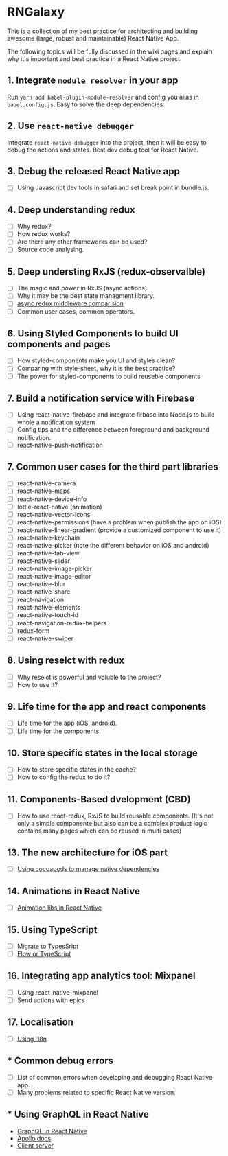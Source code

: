 # RNGalaxy

This is a collection of my best practice for architecting and building awesome (large, robust and maintainable) React Native App.

The following topics will be fully discussed in the wiki pages and explain why it's important and best practice in a React Native project.

## 1. Integrate `module resolver` in your app

Run `yarn add babel-plugin-module-resolver` and config you alias in `babel.config.js`. Easy to solve the deep dependencies.

## 2. Use `react-native debugger`

Integrate `react-native debugger` into the project, then it will be easy to debug the actions and states. Best dev debug tool for React Native.

## 3. Debug the released React Native app

- [ ] Using Javascript dev tools in safari and set break point in bundle.js.

## 4. Deep understanding redux

- [ ] Why redux?
- [ ] How redux works?
- [ ] Are there any other frameworks can be used?
- [ ] Source code analysing.

## 5. Deep understing RxJS (redux-observalble)

- [ ] The magic and power in RxJS (async actions).
- [ ] Why it may be the best state managment library.
- [ ] [async redux middleware comparision](https://sandstorm.de/de/blog/post/async-redux-middleware-comparison.html)
- [ ] Common user cases, common operators.

## 6. Using Styled Components to build UI components and pages

- [ ] How styled-components make you UI and styles clean?
- [ ] Comparing with style-sheet, why it is the best practice?
- [ ] The power for styled-components to build reuseble components

## 7. Build a notification service with Firebase

- [ ] Using react-native-firebase and integrate firbase into Node.js to build whole a notification system
- [ ] Config tips and the difference between foreground and background notification.
- [ ] react-native-push-notification

## 7. Common user cases for the third part libraries

- [ ] react-native-camera
- [ ] react-native-maps
- [ ] react-native-device-info
- [ ] lottie-react-native (animation)
- [ ] react-native-vector-icons
- [ ] react-native-permissions (have a problem when publish the app on iOS)
- [ ] react-native-linear-gradient (provide a customized component to use it)
- [ ] react-native-keychain
- [ ] react-native-picker (note the different behavior on iOS and android)
- [ ] react-native-tab-view
- [ ] react-native-slider
- [ ] react-native-image-picker
- [ ] react-native-image-editor
- [ ] react-native-blur
- [ ] react-native-share
- [ ] react-navigation
- [ ] react-native-elements
- [ ] react-native-touch-id
- [ ] react-navigation-redux-helpers
- [ ] redux-form
- [ ] react-native-swiper

## 8. Using reselct with redux

- [ ] Why reselct is powerful and valuble to the project?
- [ ] How to use it?

## 9. Life time for the app and react components

- [ ] Life time for the app (iOS, android).
- [ ] Life time for the components.

## 10. Store specific states in the local storage

- [ ] How to store specific states in the cache?
- [ ] How to config the redux to do it?

## 11. Components-Based dvelopment (CBD)

- [ ] How to use react-redux, RxJS to build reusable components. (It's not only a simple componente but also can be a complex product logic contains many pages which can be reused in multi cases)

## 13. The new architecture for iOS part

- [ ] [Using cocoapods to manage native dependencies](https://sandstorm.de/de/blog/post/react-native-managing-native-dependencies-using-xcode-and-cocoapods.html)

## 14. Animations in React Native

- [ ] [Animation libs in React Native](https://blog.bitsrc.io/top-5-animation-libraries-in-react-native-d00ec8ddfc8d)

## 15. Using TypeScript

- [ ] [Migrate to TypesSript](https://blog.usejournal.com/migrating-a-flow-react-native-app-to-typescript-c74c7bceae7d)
- [ ] [Flow or TypeScript](https://areknawo.com/typescript-vs-flow-with-react-in-the-background/)

## 16. Integrating app analytics tool: Mixpanel

- [ ] Using react-native-mixpanel
- [ ] Send actions with epics

## 17. Localisation

- [ ] [Using i18n](https://medium.com/@nicolas.kovacs/react-native-localize-and-i18n-js-117f09428017)

## * Common debug errors

- [ ] List of common errors when developing and debugging React Native app.
- [ ] Many problems related to specific React Native version.

## * Using GraphQL in React Native

- [GraphQL in React Native](https://pusher.com/tutorials/learning-graphql-react-native)
- [Apollo docs](https://www.apollographql.com/docs/react/integrations/react-native/)
- [Client server](https://hasura.io/learn/graphql/react-native/introduction/)
